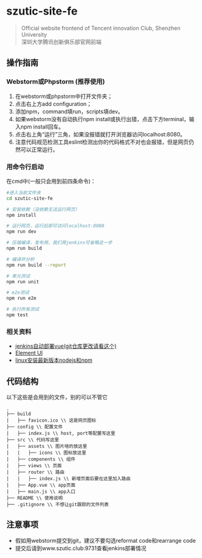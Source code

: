 # szutic-site-fe

> Official website frontend of Tencent innovation Club, Shenzhen University
\
> 深圳大学腾讯创新俱乐部官网前端

## 操作指南

### Webstorm或Phpstorm (推荐使用)
1. 在webstorm或phpstorm中打开文件夹；
2. 点击右上方add configuration；
3. 添加npm，command填run，scripts填dev。
4. 如果webstorm没有自动执行npm install或执行出错，点击下方terminal，输入npm install回车。
5. 点击右上角“运行”三角，如果没报错就打开浏览器访问localhost:8080。
6. 注意代码规范检测工具eslint检测出你的代码格式不对也会报错，但是网页仍然可以正常运行。

### 用命令行启动
在cmd中(一般只会用到前四条命令)：
``` bash
#进入当前文件夹
cd szutic-site-fe

# 安装依赖（没依赖无法运行网页）
npm install

# 运行网页，运行后即可访问localhost:8080
npm run dev

# 压缩编译，发布用，我们用jenkins可省略这一步
npm run build

# 编译并分析
npm run build --report

# 单元测试
npm run unit

# e2e测试
npm run e2e

# 执行所有测试
npm test
```

### 相关资料
- [jenkins自动部署vue(git仓库更改请看这个)](https://www.cnblogs.com/lifefriend/p/10686461.html)
- [Element UI](https://element.eleme.cn/#/zh-CN)
- [linux安装最新版本nodejs和npm](https://github.com/nodesource/distributions#debinstall)

## 代码结构

以下这些是会用到的文件，别的可以不管它
```
.
├── build
|	├── favicon.ico \\ 这是网页图标
├── config \\ 配置文件
|	├── index.js \\ host, port等配置写这里
├── src \\ 代码写这里
|	├── assets \\ 图片啥的放这里
|	|	├── icons \\ 图标放这里
|	├── components \\ 组件
|	├── views \\ 页面
|	├── router \\ 路由
|	|	├── index.js \\ 新增页面后要在这里加入路由
|	├── App.vue \\ app页面
|	├── main.js \\ app入口
├── README \\ 使用说明
├── .gitignore \\ 不想让git跟踪的文件列表
```

## 注意事项

- 假如用webstorm提交到git，建议不要勾选reformat code和rearrange code
- 提交后请到www.szutic.club:9731查看jenkins部署情况
